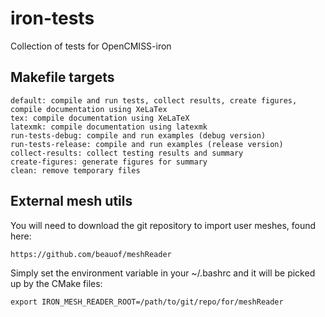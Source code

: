 # iron-tests
Collection of tests for OpenCMISS-iron

## Makefile targets
	default: compile and run tests, collect results, create figures, compile documentation using XeLaTex
	tex: compile documentation using XeLaTeX
	latexmk: compile documentation using latexmk
	run-tests-debug: compile and run examples (debug version)
	run-tests-release: compile and run examples (release version)
	collect-results: collect testing results and summary
	create-figures: generate figures for summary
	clean: remove temporary files

## External mesh utils

You will need to download the git repository to import user meshes, found here:

	https://github.com/beauof/meshReader

Simply set the environment variable in your ~/.bashrc and it will be picked up by the CMake files:

	export IRON_MESH_READER_ROOT=/path/to/git/repo/for/meshReader
